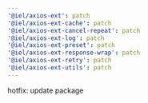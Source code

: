 ```yaml
---
'@iel/axios-ext': patch
'@iel/axios-ext-cache': patch
'@iel/axios-ext-cancel-repeat': patch
'@iel/axios-ext-log': patch
'@iel/axios-ext-preset': patch
'@iel/axios-ext-response-wrap': patch
'@iel/axios-ext-retry': patch
'@iel/axios-ext-utils': patch
---
```


hotfix: update package
